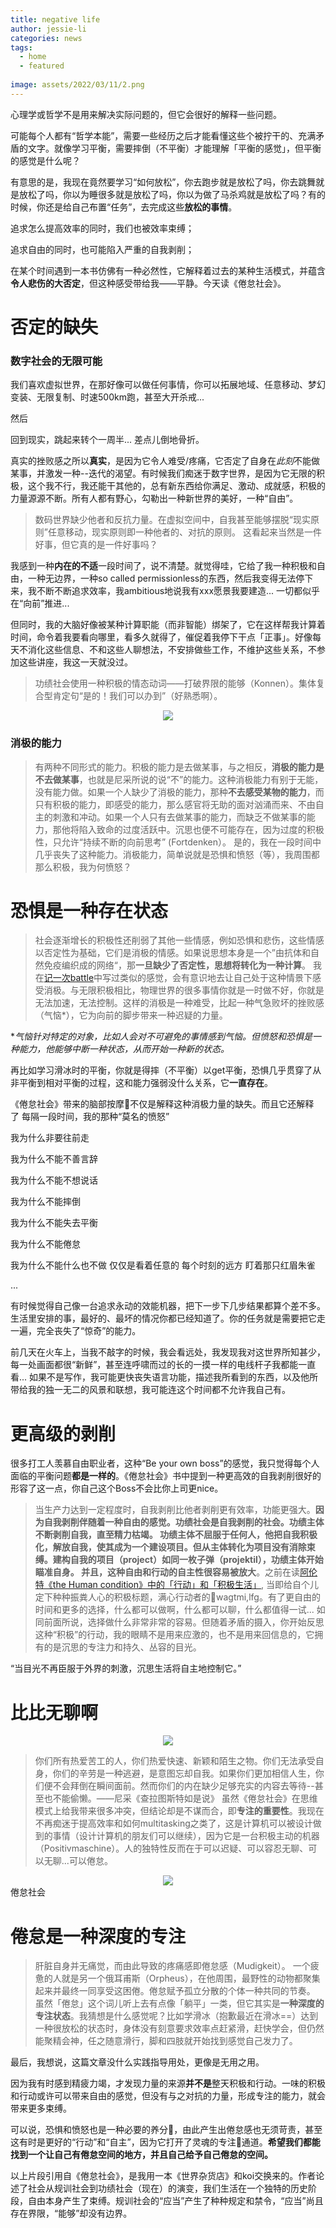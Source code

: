 ```yaml
---
title: negative life
author: jessie-li
categories: news
tags:
  - home
  - featured
 
image: assets/2022/03/11/2.png
---
```



心理学或哲学不是用来解决实际问题的，但它会很好的解释一些问题。

可能每个人都有“哲学本能”，需要一些经历之后才能看懂这些个被拧干的、充满矛盾的文字。就像学习平衡，需要摔倒（不平衡）才能理解「平衡的感觉」，但平衡的感觉是什么呢？

有意思的是，我现在竟然要学习“如何放松”，你去跑步就是放松了吗，你去跳舞就是放松了吗，你以为睡很多就是放松了吗，你以为做了马杀鸡就是放松了吗？有的时候，你还是给自己布置“任务”，去完成这些**放松的事情**。

追求怎么提高效率的同时，我们也被效率束缚；

追求自由的同时，也可能陷入严重的自我剥削；

在某个时间遇到一本书仿佛有一种必然性，它解释着过去的某种生活模式，并蕴含**令人悲伤的大否定**，但这种感受带给我——平静。今天读《倦怠社会》。

# 否定的缺失

### 数字社会的无限可能

我们喜欢虚拟世界，在那好像可以做任何事情，你可以拓展地域、任意移动、梦幻变装、无限复制、时速500km跑，甚至大开杀戒...

然后

回到现实，跳起来转个一周半... 差点儿倒地骨折。

真实的挫败感之所以**真实**，是因为它令人难受/疼痛，它否定了自身在*此刻*不能做某事，并激发一种--迭代的渴望。有时候我们痴迷于数字世界，是因为它无限的积极，这个我不行，我还能干其他的，总有新东西给你满足、激动、成就感，积极的力量源源不断。所有人都有野心，勾勒出一种新世界的美好，一种“自由”。

>数码世界缺少他者和反抗力量。在虚拟空间中，自我甚至能够摆脱“现实原则”任意移动，现实原则即一种他者的、对抗的原则。
这看起来当然是一件好事，但它真的是一件好事吗？

我感到一种**内在的不适**一段时间了，说不清楚。就觉得哇，它给了我一种积极和自由，一种无边界，一种so called permissionless的东西，然后我变得无法停下来，我不断不断追求效率，我ambitious地说我有xxx愿景我要建造... 一切都似乎在“向前”推进...

但同时，我的大脑好像被某种计算职能（而非智能）绑架了，它在这样帮我计算着时间，命令着我要看向哪里，看多久就得了，催促着我停下干点「正事」。好像每天不消化这些信息、不和这些人聊想法，不安排做些工作，不维护这些关系，不参加这些讲座，我这一天就没过。

>功绩社会使用一种积极的情态动词——打破界限的能够（Konnen）。集体复合型肯定句“是的！我们可以办到”（好熟悉啊）。
<div align=center><img src="/assets/2022/03/11/1.png"/></div>

### 消极的能力

>有两种不同形式的能力。积极的能力是去做某事，与之相反，**消极的能力是不去做某事**，也就是尼采所说的说“不”的能力。这种消极能力有别于无能，没有能力做。如果一个人缺少了消极的能力，那种**不去感受某物的能力**，而只有积极的能力，即感受的能力，那么感官将无助的面对汹涌而来、不由自主的刺激和冲动。如果一个人只有去做某事的能力，而缺乏不做某事的能力，那他将陷入致命的过度活跃中。沉思也便不可能存在，因为过度的积极性，只允许“持续不断的向前思考” (Fortdenken）。
是的，我在一段时间中几乎丧失了这种能力。消极能力，简单说就是恐惧和愤怒（等），我周围都那么积极，我为何愤怒？

# 恐惧是一种存在状态

>社会逐渐增长的积极性还削弱了其他一些情感，例如恐惧和悲伤，这些情感以否定性为基础，它们是消极的情感。如果说思想本身是一个”由抗体和自然免疫编织成的网络“，那**一旦缺少了否定性，思想将转化为一种计算**。
我在[记一次battle](http://mp.weixin.qq.com/s?__biz=MzU5NjQxNzQ3Mw==&mid=2247486756&idx=1&sn=adde6c58ee8648e1151305accee3b169&chksm=fe62438ac915ca9c02019b70c0fb980cadfe6cfed26aca0ff6ffd03ae612de60770734dee78c&scene=21#wechat_redirect)中写过类似的感觉，会有意识地去让自己处于这种情景下感受消极。与无限积极相比，物理世界的很多事情你就是一时做不好，你就是无法加速，无法控制。这样的消极是一种难受，比起一种气急败坏的挫败感（气恼*），它为向前的脚步带来一种迟疑的力量。

**气恼针对特定的对象，比如人会对不可避免的事情感到气恼。但愤怒和恐惧是一种能力，他能够中断一种状态，从而开始一种新的状态。*

再比如学习滑冰时的平衡，你就是得摔（不平衡）以get平衡，恐惧几乎贯穿了从非平衡到相对平衡的过程，这和能力强弱没什么关系，它**一直存在**。

《倦怠社会》带来的脑部按摩💆不仅是解释这种消极力量的缺失。而且它还解释了 每隔一段时间，我的那种“莫名的愤怒”

我为什么非要往前走

我为什么不能不善言辞

我为什么不能不想说话

我为什么不能摔倒

我为什么不能失去平衡

我为什么不能倦怠

我为什么不能什么也不做 仅仅是看着任意的 每个时刻的远方 盯着那只红眉朱雀

...

有时候觉得自己像一台追求永动的效能机器，把下一步下几步结果都算个差不多。生活里安排的事，最好的、最坏的情况你都已经知道了。你的任务就是需要把它走一遍，完全丧失了“惊奇”的能力。

前几天在火车上，当我不敲字的时候，我会看远处，我发现我对这世界所知甚少，每一处画面都很“新鲜”，甚至连呼啸而过的长的一摸一样的电线杆子我都能一直看... 如果不是写作，我可能更快丧失语言功能，描述我所看到的东西，以及他所带给我的独一无二的风景和联想，我可能连这个时间都不允许我自己有。

# 更高级的剥削

很多打工人羡慕自由职业者，这种“Be your own boss”的感觉，我只觉得每个人面临的平衡问题**都是一样的**。《倦怠社会》书中提到一种更高效的自我剥削很好的形容了这一点，你自己这个Boss不会比你上司更nice。

>当生产力达到一定程度时，自我剥削比他者剥削更有效率，功能更强大。**因为自我剥削伴随着一种自由的感觉。**功绩社会是自我剥削的社会。功绩主体不断剥削自我，直至精力枯竭。
>功绩主体不屈服于任何人，他把自我积极化，解放自我，使其成为一个建设项目。但从主体转化为项目没有消除束缚。建构自我的项目（project）如同一枚子弹（projektil），功绩主体开始瞄准自身。
并且，这种**自由和行动的自主性很容易被放大**。之前在读[阿伦特《the Human condition》中的「行动」和「积极生活」](http://mp.weixin.qq.com/s?__biz=MzU5NjQxNzQ3Mw==&mid=2247486812&idx=1&sn=21754c43bc07146b231b073d8e4e4f8a&chksm=fe6243f2c915cae49bf1a3756797028f1415735d84dccdaf22a9c5a0ce77d4ea03801f398918&scene=21#wechat_redirect), 当即给自个儿定下种种振粪人心的积极标题，满心行动者的🚩wagtmi,lfg。有了更自由的时间和更多的选择，什么都可以做啊，什么都可以聊，什么都值得一试... 如同前面所说，选择做什么非常非常的容易。但随着矛盾的摄入，你开始反思这种“积极”的行动，我的眼睛不是用来应激的，也不是用来回信息的，它拥有的是沉思的专注力和持久、丛容的目光。

“当目光不再臣服于外界的刺激，沉思生活将自主地控制它。”

# 比比无聊啊
<div align=center><img src="/assets/2022/03/11/2.png"/></div>


>你们所有热爱苦工的人，你们热爱快速、新颖和陌生之物。你们无法承受自身，你们的辛劳是一种逃避，是意图忘却自我。如果你们更加相信人生，你们便不会拜倒在瞬间面前。然而你们的内在缺少足够充实的内容去等待--甚至也不能偷懒。——尼采《查拉图斯特如是说》
虽然《倦怠社会》在思维模式上给我带来很多冲突，但结论却是不谋而合，即**专注的重要性**。我现在不再痴迷于提高效率和如何multitasking之类了，这是计算机可以被设计做到的事情（设计计算机的朋友们可以继续），因为它是一台积极主动的机器（Positivmaschine）。人的独特性反而在于可以迟疑、可以容忍无聊、可以无聊...可以倦怠。
<div align=center><img src="/assets/2022/03/11/3.png"/></div>
倦怠社会

# 倦怠是一种深度的专注

>肝脏自身并无痛觉，而由此导致的疼痛感即倦怠感（Mudigkeit）。
>一个疲惫的人就是另一个俄耳甫斯（Orpheus），在他周围，最野性的动物都聚集起来并最终一同享受这困倦。倦怠赋予孤立分散的个体一种共同的节奏。
虽然「倦怠」这个词儿听上去有点像「躺平」一类，但它其实是**一种深度的专注状态**。我猜想是什么感觉呢？比如学滑冰（抱歉最近在滑冰==）达到一种很放松的状态时，身体没有刻意要求效率点赶紧滑，赶快学会，但仍然能聚精会神，任之随意滑行，脚和四肢就开始找到感觉自己发力了。

最后，我想说，这篇文章没什么实践指导用处，更像是无用之用。

因为我有时感到精疲力竭，才发现力量的来源**并不是**整天积极和行动。一味的积极和行动或许可以带来自由的感觉，但没有与之对抗的力量，形成专注的能力，就会带来更多束缚。

可以说，恐惧和愤怒也是一种必要的养分🌱，由此产生出倦怠感也无须苛责，甚至这有时是更好的“行动”和“自主”，因为它打开了灵魂的专注👀通道。**希望我们都能找到一个让自己有倦怠空间的地方，并且自己给予自己倦怠的空间。**

以上片段引用自《倦怠社会》，是我用一本《世界杂货店》和koi交换来的。作者论述了社会从规训社会到功绩社会（现在）的演变，我们生活在一个独特的历史阶段，自由本身产生了束缚。规训社会的“应当”产生了种种规定和禁令，“应当”尚且存在界限，“能够”却没有边界。

